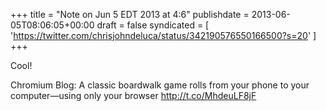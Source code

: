 +++
title = "Note on Jun 5 EDT 2013 at 4:6"
publishdate = 2013-06-05T08:06:05+00:00
draft = false
syndicated = [ 'https://twitter.com/chrisjohndeluca/status/342190576550166500?s=20' ]
+++

Cool!

Chromium Blog: A classic boardwalk game rolls from your phone to your computer—using only your browser http://t.co/MhdeuLF8jF
